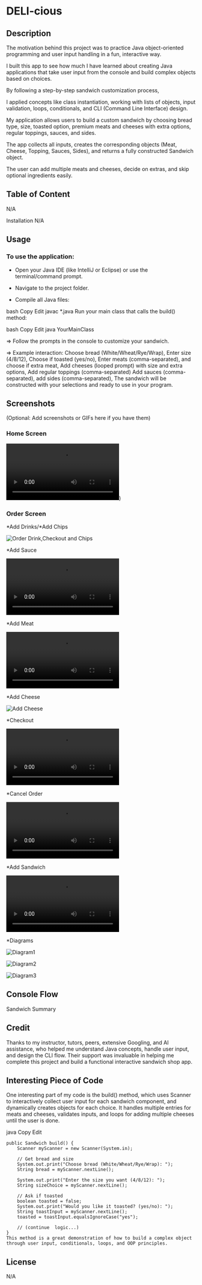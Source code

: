 # DELI-cious

## Description
The motivation behind this project was to practice Java object-oriented programming and user input handling in a fun, interactive way.

I built this app to see how much I have learned about creating Java applications that take user input from the console and build complex objects based on choices.

By following a step-by-step sandwich customization process,

I applied concepts like class instantiation, working with lists of objects, input validation, loops, conditionals, and CLI (Command Line Interface) design.

My application allows users to build a custom sandwich by choosing bread type, size, toasted option, premium meats and cheeses with extra options, regular toppings, sauces, and sides.

The app collects all inputs, creates the corresponding objects (Meat, Cheese, Topping, Sauces, Sides), and returns a fully constructed Sandwich object.

The user can add multiple meats and cheeses, decide on extras, and skip optional ingredients easily.

## Table of Content
N/A

Installation
N/A

## Usage
### To use the application:

- Open your Java IDE (like IntelliJ or Eclipse) or use the terminal/command prompt.

- Navigate to the project folder.

- Compile all Java files:

bash
Copy
Edit
javac *.java
Run your main class that calls the build() method:

bash
Copy
Edit
java YourMainClass

=> Follow the prompts in the console to customize your sandwich.

=> Example interaction: Choose bread (White/Wheat/Rye/Wrap), Enter size (4/8/12), Choose if toasted (yes/no), Enter meats (comma-separated), and choose if extra meat, Add cheeses (looped prompt) with size and extra options, Add regular toppings (comma-separated)
Add sauces (comma-separated), add sides (comma-separated), The sandwich will be constructed with your selections and ready to use in your program.

## Screenshots
(Optional: Add screenshots or GIFs here if you have them)
### Home Screen
![Home Screen](Resources/videos_gif/homescreen-ezgif.com-video-to-gif-converter.mp4))

### Order Screen

  *Add Drinks/*Add Chips

![Order Drink,Checkout and Chips](src/main/Resources/videos_gif/addChipsDrinkCheckout-ezgif.com-video-to-gif-converter.gif)

  *Add Sauce

![Add Sauce](src/main/Resources/videos_gif/addSandwich_sauce-ezgif.com-video-to-gif-converter.mp4)

  
  *Add Meat

![Add Meat](src/main/Resources/videos_gif/addSandwich_meat-ezgif.com-video-to-gif-converter.mp4)

  *Add Cheese

![Add Cheese](src/main/Resources/videos_gif/addSandwich_cheese-ezgif.com-animated-gif-maker.gif)

  *Checkout

![Add Side ](src/main/Resources/videos_gif/addSandwich_side-ezgif.com-video-to-gif-converter.mp4)


  *Cancel Order

![Cancel Order](src/main/Resources/videos_gif/orderCancel-ezgif.com-video-to-gif-converter.mp4)

*Add Sandwich

![Topping Reg](src/main/Resources/videos_gif/addSandwich_regutopping-ezgif.com-video-to-gif-converter.mp4)

  *Diagrams
  
![Diagram1](src/main/Resources/images/2025-05-30T03_07_05.png)

![Diagram2](src/main/Resources/images/2025-05-30T02_35_34.png)

![Diagram3](src/main/Resources/images/2025-05-30T02_53_21.png)


## Console Flow

Sandwich Summary

## Credit
Thanks to my instructor, tutors, peers, extensive Googling, and AI assistance, who helped me understand Java concepts, handle user input, and design the CLI flow. Their support was invaluable in helping me complete this project and build a functional interactive sandwich shop app.

## Interesting Piece of Code
One interesting part of my code is the build() method, which uses Scanner to interactively collect user input for each sandwich component, and dynamically creates objects for each choice. It handles multiple entries for meats and cheeses, validates inputs, and loops for adding multiple cheeses until the user is done.

java
Copy
Edit
```
public Sandwich build() {
    Scanner myScanner = new Scanner(System.in);

    // Get bread and size
    System.out.print("Choose bread (White/Wheat/Rye/Wrap): ");
    String bread = myScanner.nextLine();

    System.out.print("Enter the size you want (4/8/12): ");
    String sizeChoice = myScanner.nextLine();

    // Ask if toasted
    boolean toasted = false;
    System.out.print("Would you like it toasted? (yes/no): ");
    String toastInput = myScanner.nextLine();
    toasted = toastInput.equalsIgnoreCase("yes");

    // (continue  logic...)
}
This method is a great demonstration of how to build a complex object through user input, conditionals, loops, and OOP principles.
```

## License
N/A

